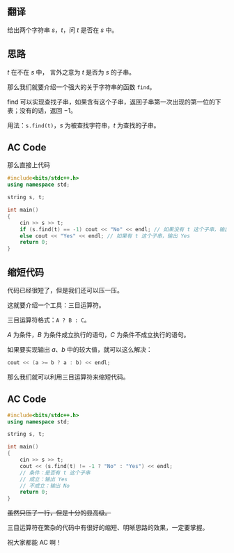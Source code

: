 ## 翻译

给出两个字符串 $s$，$t$，问 $t$ 是否在 $s$ 中。

## 思路

$t$ 在不在 $s$ 中， 言外之意为 $t$ 是否为 $s$ 的子串。

那么我们就要介绍一个强大的关于字符串的函数 ```find```。

find 可以实现查找子串，如果含有这个子串，返回子串第一次出现的第一位的下表；没有的话，返回 $-1$。

用法：```s.find(t)```，$s$ 为被查找字符串，$t$ 为查找的子串。

## AC Code

那么直接上代码

```cpp
#include<bits/stdc++.h>
using namespace std;

string s, t;

int main()
{
    cin >> s >> t;
    if (s.find(t) == -1) cout << "No" << endl; // 如果没有 t 这个子串，输出 No
    else cout << "Yes" << endl; // 如果有 t 这个子串，输出 Yes
    return 0;
}
```

## 缩短代码

代码已经很短了，但是我们还可以压一压。

这就要介绍一个工具：三目运算符。

三目运算符格式：```A ? B : C```。

$A$ 为条件，$B$ 为条件成立执行的语句，$C$ 为条件不成立执行的语句。

如果要实现输出 $a$、$b$ 中的较大值，就可以这么解决：

```cpp
cout << (a >= b ? a : b) << endl;
```

那么我们就可以利用三目运算符来缩短代码。

## AC Code

```cpp
#include<bits/stdc++.h>
using namespace std;

string s, t;

int main()
{
    cin >> s >> t;
    cout << (s.find(t) != -1 ? "No" : "Yes") << endl; 
    // 条件：是否有 t 这个子串
    // 成立：输出 Yes
    // 不成立：输出 No
    return 0;
}
```

~~虽然只压了一行，但是十分的显高级。~~

三目运算符在繁杂的代码中有很好的缩短、明晰思路的效果，一定要掌握。

祝大家都能 AC 啊！